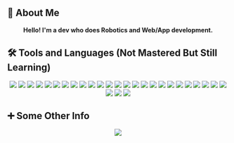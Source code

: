 

## 🚀 About Me
<p align=center><b>Hello! I'm a dev who does Robotics and Web/App development.</b></p>

## 🛠 Tools and Languages (Not Mastered But Still Learning)
<div align="center">
  <img src="https://skillicons.dev/icons?i=c" />
  <img src="https://skillicons.dev/icons?i=cpp" />
  <img src="https://skillicons.dev/icons?i=java" />
  <img src="https://skillicons.dev/icons?i=python" />
  <img src="https://skillicons.dev/icons?i=flask" />
  <img src="https://skillicons.dev/icons?i=django" />
  <img src="https://skillicons.dev/icons?i=docker" />
  <img src="https://skillicons.dev/icons?i=css" />
  <img src="https://skillicons.dev/icons?i=html" />
  <img src="https://skillicons.dev/icons?i=js" />
  <img src="https://skillicons.dev/icons?i=nodejs" />
  <img src="https://skillicons.dev/icons?i=ts" />
  <img src="https://skillicons.dev/icons?i=nextjs" />
  <img src="https://skillicons.dev/icons?i=react" />
  <img src="https://skillicons.dev/icons?i=electron" />
  <img src="https://skillicons.dev/icons?i=tailwind" />
  <img src="https://skillicons.dev/icons?i=vscode" />
  <img src="https://skillicons.dev/icons?i=visualstudio" />
  <img src="https://skillicons.dev/icons?i=androidstudio" />
  <img src="https://skillicons.dev/icons?i=idea" />
  <img src="https://skillicons.dev/icons?i=cmake" />
  <img src="https://skillicons.dev/icons?i=gradle" />
  <img src="https://skillicons.dev/icons?i=linux" />
  <img src="https://skillicons.dev/icons?i=raspberrypi" />
  <img src="https://skillicons.dev/icons?i=powershell" />
  <img src="https://skillicons.dev/icons?i=bash" />
  <img src="https://skillicons.dev/icons?i=opencv" />
  <img src="https://skillicons.dev/icons?i=aws" />
</div>

## ➕ Some Other Info
<div align=center>
  <img class="img" src="https://github-readme-stats.vercel.app/api?username=OPstriker&show_icons=true&theme=nord&hide_border=true" />
</div>
